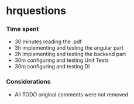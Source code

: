 # hrquestions

### Time spent

- 30 minutes reading the .pdf
- 3h implementing and testing the angular part 
- 2h implementing and testing the backend part
- 30m configuring and testing Unit Tests
- 30m configuring and testing DI

### Considerations

- All TODO original comments were not removed
